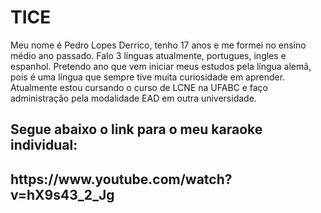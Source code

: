# TICE<html>
<body>

<p>Meu nome é Pedro Lopes Derrico, tenho 17 anos e me formei no ensino médio ano passado. Falo 3 línguas atualmente, portugues, ingles e espanhol. Pretendo ano que vem iniciar meus estudos pela língua alemã, pois é uma língua que sempre tive muita curiosidade em aprender. Atualmente estou cursando o curso de LCNE na UFABC e faço administração pela modalidade EAD em outra universidade.</p> 

<h2>Segue abaixo o link para o meu karaoke individual:</h2>
<h2>https://www.youtube.com/watch?v=hX9s43_2_Jg</h2>

</html>
</body>
